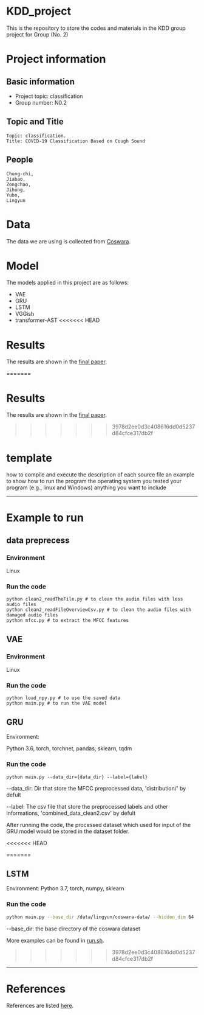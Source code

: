 # KDD_project
This is the repository to store the codes and materials in the KDD group project for Group (No. 2)

# Project information

## Basic information

- Project topic: classification
- Group number: N0.2

## Topic and Title

```
Topic: classification.
Title: COVID-19 Classification Based on Cough Sound
```

## People
```
Chung-chi,
Jiabao,
Zongchao,
Jihong,
Yubo,
Lingyun
```

<!-- **Say hello here to your group members**


> Hello~ from Jihong
> Hello~ from Jiabao
> Hello~ from
> Hello~ from
> Hello~ from
> Hello~ from -->

# Data

The data we are using is collected from [Coswara](https://github.com/iiscleap/Coswara-Data).

# Model

The models applied in this project are as follows:

- VAE
- GRU
- LSTM
- VGGish
- transformer-AST
<<<<<<< HEAD

# Results

The results are shown in the [final paper](https://github.com/Jihong-Tang/KDD_project/blob/main/paperwork/final_report/final_report.pdf).

=======

# Results

The results are shown in the [final paper](https://github.com/Jihong-Tang/KDD_project/blob/main/paperwork/final_report/final_report.pdf).

>>>>>>> 3978d2ee0d3c408616dd0d5237d84cfce317db2f
# template

how to compile and execute
the description of each source file
an example to show how to run the program
the operating system you tested your program (e.g., linux and Windows)
anything you want to include

---

# Example to run

## data preprecess
### Environment
Linux
### Run the code

```
python clean2_readTheFile.py # to clean the audio files with less audio files
python clean2_readFileOverviewCsv.py # to clean the audio files with damaged audio files
python mfcc.py # to extract the MFCC features

```

## VAE
### Environment
Linux
### Run the code
```
python load_npy.py # to use the saved data
python main.py # to run the VAE model
```

## GRU
Environment:

Python 3.6, torch, torchnet, pandas, sklearn, tqdm

### Run the code
```
python main.py --data_dir={data_dir} --label={label}
```

--data_dir: Dir that store the MFCC preprocessed data, 'distribution/' by defult

--label: The csv file that store the preprocessed labels and other informations, 'combined_data_clean2.csv' by defult

After running the code, the processed dataset which used for input of the GRU model would be stored in the dataset folder.

<<<<<<< HEAD

=======
## LSTM

Environment: Python 3.7, torch, numpy, sklearn

### Run the code

```bash
python main.py --base_dir /data/lingyun/coswara-data/ --hidden_dim 64 --num_layers 4 --dropout 0 --optimizer adam --lr 0.001
```

--base_dir: the base directory of the coswara dataset

More examples can be found in [run.sh](./LSTM/run.sh).
>>>>>>> 3978d2ee0d3c408616dd0d5237d84cfce317db2f

---

# References

References are listed [here](https://github.com/Jihong-Tang/KDD_project/blob/main/paperwork/final_report/final_report.pdf).
